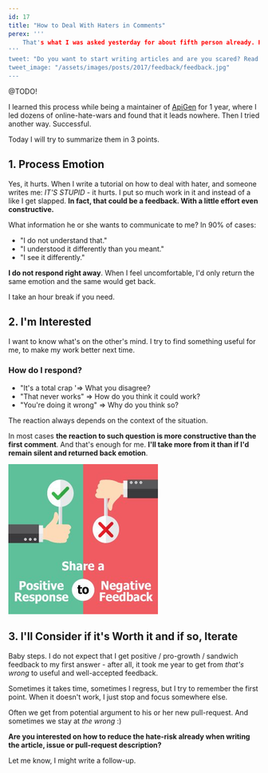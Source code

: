 ```yaml
---
id: 17
title: "How to Deal With Haters in Comments"
perex: '''
    That's what I was asked yesterday for about fifth person already. How do I deal with that when I write an article tweet, just doing good things godly enlightenment, and someone does not like it and throwing dirt on me?
'''
tweet: "Do you want to start writing articles and are you scared? Read how to deal with the hates in comments in 3 steps #feedback #github #opensource"
tweet_image: "/assets/images/posts/2017/feedback/feedback.jpg"
---
```



@TODO!


I learned this process while being a maintainer of [ApiGen](/blog/2017/09/04/how-apigen-survived-its-own-death/) for 1 year, where I led dozens of online-hate-wars and found that it leads nowhere. Then I tried another way. Successful.

Today I will try to summarize them in 3 points.


## 1. Process Emotion

Yes, it hurts. When I write a tutorial on how to deal with hater, and someone writes me: *IT'S STUPID* - it hurts. I put so much work in it and instead of a like I get slapped. **In fact, that could be a feedback. With a little effort even constructive.**

What information he or she wants to communicate to me? In 90% of cases:

- "I do not understand that."
- "I understood it differently than you meant."
- "I see it differently."

**I do not respond right away**. When I feel uncomfortable, I'd only return the same emotion and the same would get back.

I take an hour break if you need.


## 2. I'm Interested

I want to know what's on the other's mind. I try to find something useful for me, to make my work better next time.

### How do I respond?

- "It's a total crap '=> What you disagree?
- "That never works" => How do you think it could work?
- "You're doing it wrong" => Why do you think so?

The reaction always depends on the context of the situation. 

In most cases **the reaction to such question is more constructive than the first comment**. And that's enough for me. **I'll take more from it than if I'd remain silent and returned back emotion**.

<img src="/assets/images/posts/2017/feedback/feedback.jpg" class="img-thumbnail">


## 3. I'll Consider if it's Worth it and if so, Iterate

Baby steps. I do not expect that I get positive / pro-growth / sandwich feedback to my first answer - after all, it took me year to get from *that's wrong* to useful and well-accepted feedback. 

Sometimes it takes time, sometimes I regress, but I try to remember the first point. When it doesn't work, I just stop and focus somewhere else.

Often we get from potential argument to his or her new pull-request. And sometimes we stay at *the wrong* :)

**Are you interested on how to reduce the hate-risk already when writing the article, issue or pull-request description?**

Let me know, I might write a follow-up.
